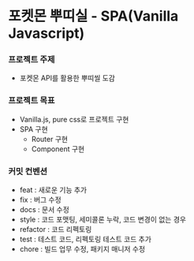 # 포켓몬 뿌띠실 - SPA(Vanilla Javascript)

### 프로젝트 주제
- 포켓몬 API를 활용한 뿌띠씰 도감

### 프로젝트 목표
- Vanilla.js, pure css로 프로젝트 구현
- SPA 구현
  - Router 구현
  - Component 구현

### 커밋 컨벤션
- feat : 새로운 기능 추가
- fix : 버그 수정
- docs : 문서 수정
- style : 코드 포맷팅, 세미콜론 누락, 코드 변경이 없는 경우
- refactor : 코드 리펙토링
- test : 테스트 코드, 리펙토링 테스트 코드 추가
- chore : 빌드 업무 수정, 패키지 매니저 수정